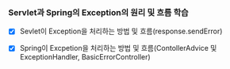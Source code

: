 ### Servlet과 Spring의 Exception의 원리 및 흐름 학습

- [x] Sevlet이 Exception을 처리하는 방법 및 흐름(response.sendError)
- [x] Spring이 Excpetion을 처리하는 방법 및 흐름(ContollerAdvice 및 ExceptionHandler, BasicErrorController)

